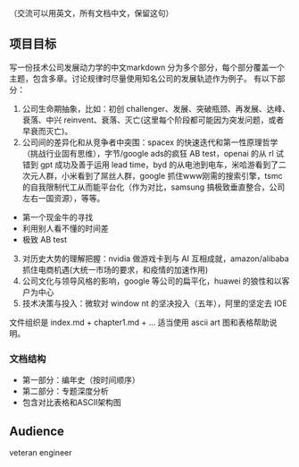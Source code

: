 （交流可以用英文，所有文档中文，保留这句）

## 项目目标
写一份技术公司发展动力学的中文markdown
分为多个部分，每个部分覆盖一个主题，包含多章。讨论规律时尽量使用知名公司的发展轨迹作为例子。
有以下部分：
1. 公司生命期抽象，比如：初创 challenger、发展、突破瓶颈、再发展、达峰、衰落、中兴 reinvent、衰落、灭亡(这里每个阶段都可能因为突发问题，或者早衰而灭亡)。
2. 公司间的差异化和从竞争者中突围：spacex 的快速迭代和第一性原理哲学（挑战行业固有思维），字节/google ads的疯狂 AB test，openai 的从 rl 试错到 gpt 成功及善于运用 lead time，byd 的从电池到电车，米哈游看到了二次元人群，小米看到了屌丝人群，google 抓住www刚需的搜索引擎，tsmc 的自我限制代工从而能平台化（作为对比，samsung 搞极致垂直整合，公司左右一国资源），等等。
  * 第一个现金牛的寻找
  * 利用别人看不懂的时间差
  * 极致 AB test
3. 对历史大势的理解把握：nvidia 做游戏卡到与 AI 互相成就，amazon/alibaba 抓住电商机遇(大统一市场的要求，和疫情的加速作用)
4. 公司文化与领导风格的影响，google 等公司的扁平化，huawei 的狼性和以客户为中心
5. 技术决策与投入：微软对 window nt 的坚决投入（五年），阿里的坚定去 IOE

文件组织是 index.md + chapter1.md + ...
适当使用 ascii art 图和表格帮助说明。

### 文档结构
- 第一部分：编年史（按时间顺序）
- 第二部分：专题深度分析
- 包含对比表格和ASCII架构图

## Audience
veteran engineer
